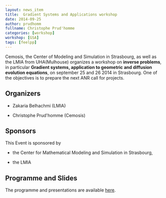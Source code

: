 ```yaml
---
layout: news_item
title:  Gradient Systems and Applications workshop
date: 2014-09-25
author: prudhomm
fullname: Christophe Prud'homme
categories: [workshop]
workshop: [GSA]
tags: [feelpp]
---
```



Cemosis, the Center of Modeling and Simulation in Strasbourg, as well as the
LMIA from UHA(Mulhouse) organizes a workshop on **inverse problems**, in
particular **Gradient systems, application to geometric and diffusion
evolution equations**, on september 25 and 26 2014 in Strasbourg. One of
the objectives is to prepare the next ANR call for projects.

## Organizers

 - Zakaria Belhachmi (LMIA)

 - Christophe Prud'homme (Cemosis)

## Sponsors

This Event is sponsored  by

  - the Center for Mathematical Modeling and Simulation in Strasbourg,

  - the LMIA


## Programme and Slides

The programme and presentations are available [here](http://www.cemosis.fr/home/evenements/gradient-systems-and-applications).
